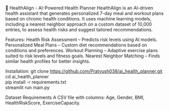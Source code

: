 🏥 HealthAlign - AI-Powered Health Planner
HealthAlign is an AI-driven health assistant that generates personalized 7-day meal and workout plans based on chronic health conditions. It uses machine learning models, including a nearest neighbor approach on a custom dataset of 10,000 entries, to assess health risks and suggest tailored recommendations.

Features:
Health Risk Assessment – Predicts risk levels using AI models.
Personalized Meal Plans – Custom diet recommendations based on conditions and preferences.
Workout Planning – Adaptive exercise plans suited to risk levels and fitness goals.
Nearest Neighbor Matching – Finds similar health profiles for better insights.

Installation:
git clone https://github.com/Pratyush038/ai_health_planner.git  
cd ai_health_planner  
pip install -r requirements.txt  
streamlit run main.py   

Dataset Requirements
A CSV file with columns: Age, Gender, BMI, HealthRiskScore, ExerciseCapacity.
